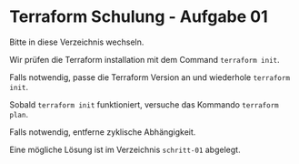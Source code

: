# Terraform Schulung - Aufgabe 01

Bitte in diese Verzeichnis wechseln.

Wir prüfen die Terraform installation mit dem Command `terraform init`.

Falls notwendig, passe die Terraform Version an und wiederhole `terraform init`.

Sobald `terraform init` funktioniert, versuche das Kommando `terraform plan`.

Falls notwendig, entferne zyklische Abhängigkeit.

Eine mögliche Lösung ist im Verzeichnis `schritt-01` abgelegt.
